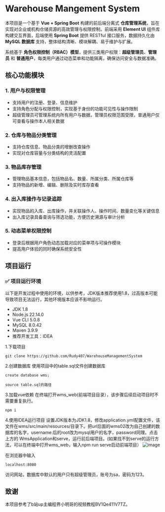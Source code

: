 # Warehouse Mangement System

本项目是一个基于 **Vue + Spring Boot** 构建的前后端分离式 **仓库管理系统**，旨在实现对企业或机构仓储资源的高效管理与权限控制。前端采用 **Element UI** 组件库构建交互界面，后端使用 **Spring Boot** 提供 RESTful 接口服务，数据持久化由 **MySQL 数据库** 支持，整体结构清晰、模块解耦、易于维护与扩展。

系统基于 **角色权限控制（RBAC）模型**，提供三类用户权限：**超级管理员**、**管理员** 和 **普通用户**，每类用户通过动态菜单和功能隔离，确保访问安全与数据准确。

## 核心功能模块

### 1. 用户与权限管理
- 支持用户的注册、登录、信息维护  
- 支持角色分配与权限控制，实现基于身份的功能可见性与操作限制  
- 超级管理员可管理系统内所有用户与数据，管理员权限范围受限，普通用户仅可查看与操作本人相关数据  

### 2. 仓库与物品分类管理
- 支持仓库信息、物品分类的增删改查操作  
- 实现对仓库容量与分类结构的灵活配置  

### 3. 物品库存管理
- 管理物品基本信息，包括物品名、数量、所属分类、所属仓库等  
- 支持物品的新增、编辑、删除及实时库存查看  

### 4. 出入库操作与记录追踪
- 实现物品的入库、出库操作，并关联操作人、操作时间、数量变化等关键信息  
- 出入库记录具备查询与筛选功能，方便历史溯源与审计分析  

### 5. 动态菜单权限控制
- 登录后根据用户角色动态加载对应的菜单项与可操作模块  
- 提高用户体验的同时确保系统安全性

## 项目运行

### ✅ 项目运行环境

以下是开发过程中使用的环境，以供参考，JDK版本推荐使用1.8，过高版本可能导致项目无法运行，其他环境版本应该不影响运行。
- JDK 1.8
- Node.js 22.14.0
- Vue CLI 5.0.8
- MySQL 8.0.42
- Maven 3.9.9
- 推荐开发工具：IDEA

1.下载项目
  ```
  git clone https://github.com/Rudy407/WarehouseManagementSystem
  ```

2.创建数据库
  使用项目中的table.sql文件创建数据库
  ```
  create database wms;
  ```

  ```
  source table.sql的路径
  ```

3.加载vue依赖
  在终端打开wms_web(前端项目目录），该步骤后续启动项目时不需要重复执行。
  ```
  npm i
  ```

4.使用IDEA运行项目
  设置JDK版本为JDK1.8，修改application.yml配置文件，该文件在wms/src/main/resources/目录下。把url后面的wms02改为自己创建的数据库的名字，username:后的root改为mysql用户的名字，password同理。点击上方的    WmsApplication和serve，运行前后端项目。(如果找不到serve的运行方法，可以在终端中打开wms_web，输入npm run serve启动前端项目）
  ![image](https://github.com/user-attachments/assets/91207d8f-12a8-4cbb-af5a-2fca65815895)

  在浏览器中输入
  ```
  localhost:8080
  ```
  访问网站，数据库中默认的用户只有超级管理员，账号为sa，密码为123。


## 致谢
本项目参考了b站up主编程界小明哥的视频教程BV1Qe411V7TZ。

